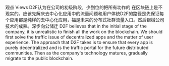 观点
Views
D2F认为在公司的初级阶段，少到位的把所有功作的 在区块链上是不现实的。应该先解庆去中心化应用中的流量问题和用户体统D2F的路径是先保证每个应用都是纯样的去中心化应用，福是未来的分布式社群流量入口。然后银械公司技术的成熟。深步向公储迁
D2F believes that in the initial stage of the company, it is unrealistic to finish all the work on the blockchain. We should first solve the traffic issue of decentralized apps and the matter of user experience. The approach that D2F takes is to ensure that every app is purely decentralized and is the traffic portal for the future distributed communities. Then as the company's technology matures, gradually migrate to the public blockchain.
